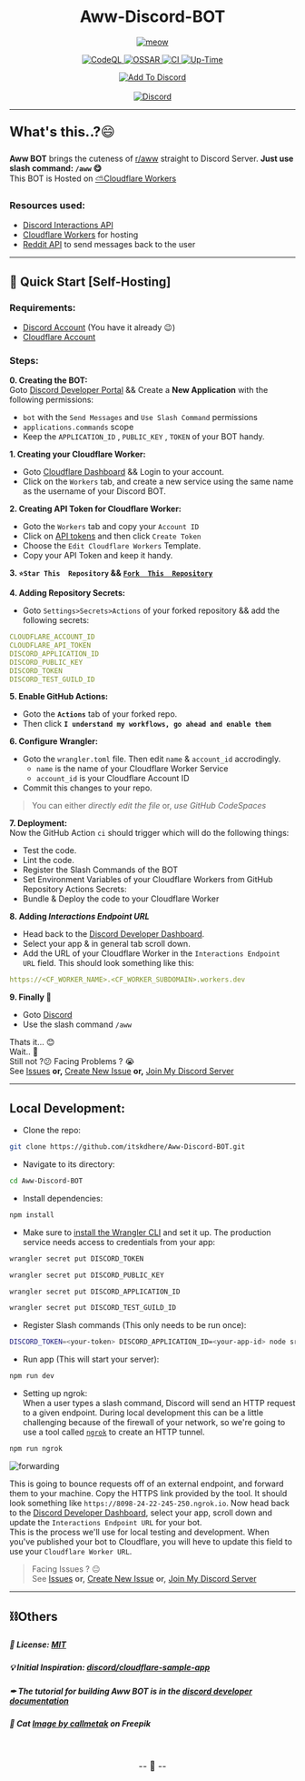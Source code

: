 <h1 align="center">
Aww-Discord-BOT
</h1>

<p align="center">
<a href="https://awwbot.pages.dev" title="Visit WebSite">
<img src="https://awwbot.pages.dev/svg/cute_cat.svg" alt="meow">
</a>
</p>

<p align="center">
<a href="https://github.com/itskdhere/Aww-Discord-BOT/actions/workflows/codeql.yml" title="CodeQL">
<img src="https://github.com/itskdhere/Aww-Discord-BOT/actions/workflows/codeql.yml/badge.svg" alt="CodeQL" >
</a>
<a href="https://github.com/itskdhere/Aww-Discord-BOT/actions/workflows/ossar.yml" title="OSSAR">
<img src="https://github.com/itskdhere/Aww-Discord-BOT/actions/workflows/ossar.yml/badge.svg" alt="OSSAR" >
</a>
<a href="https://github.com/itskdhere/Aww-Discord-BOT/actions/workflows/ci.yaml" title="CI">
<img src="https://github.com/itskdhere/Aww-Discord-BOT/actions/workflows/ci.yaml/badge.svg" alt="CI" >
</a>
<a href="" title="">
<img src="https://img.shields.io/uptimerobot/ratio/7/m793480164-7f48a4946f537990dd03a397?label=Bot%20Uptime" alt="Up-Time" >
</a>
</p>

<p align="center">
<a href="https://awwbot.pages.dev/invite" title="Add Bot To Your Discord Server">
<img alt="Add To Discord" src="https://img.shields.io/badge/Add%20BOT%20To%20Your%20Discord%20Server-EB459E?style=for-the-badge&logoColor=white&logo=discord">
</a>
<br><br>
<a href="https://awwbot.pages.dev/support" title="Join Support Server">
<img alt="Discord" src="https://img.shields.io/discord/917792741054894131?color=%235865F2&label=Discord&logo=discord&logoColor=%23FFFFFF&style=for-the-badge">
</a>
</p>

<!--
[![CodeQL](https://github.com/itskdhere/Aww-Discord-BOT/actions/workflows/codeql.yml/badge.svg)](https://github.com/itskdhere/Aww-Discord-BOT/actions/workflows/codeql.yml)
[![OSSAR](https://github.com/itskdhere/Aww-Discord-BOT/actions/workflows/ossar.yml/badge.svg)](https://github.com/itskdhere/Aww-Discord-BOT/actions/workflows/ossar.yml)
[![ci](https://github.com/itskdhere/Aww-Discord-BOT/actions/workflows/ci.yaml/badge.svg)](https://github.com/itskdhere/Aww-Discord-BOT/actions/workflows/ci.yaml)
![Uptime Robot ratio (7 days)](https://img.shields.io/uptimerobot/ratio/7/m793480164-7f48a4946f537990dd03a397?label=Bot%20Uptime)
-->

---

<font size='5px'>
<p>
<b>What's this..?</b>😄
</p>
</font>

**Aww BOT** brings the cuteness of [r/aww](https://www.reddit.com/r/aww/) straight to Discord Server. **Just use slash command: `/aww` 😋** <br>
This BOT is Hosted on [⛅Cloudflare Workers](https://workers.cloudflare.com/)


<!--
🌐[**Website**](https://awwbot.pages.dev/)
<font size='8px'>
<p style="border: #5865F2 2px solid">
<a href="https://awwbot.pages.dev/invite" style='text-decoration: none'>
<img width='20px' src='https://assets-global.website-files.com/6257adef93867e50d84d30e2/636e0a69f118df70ad7828d4_icon_clyde_blurple_RGB.svg'>
<b>Add BOT To Your Server</b>
</a>
</p>
<p style="border: #5865F2 2px solid">
<a href="#" style='text-decoration: none'>
<img width='17px' src='https://assets-global.website-files.com/6257adef93867e50d84d30e2/636e0a69f118df70ad7828d4_icon_clyde_blurple_RGB.svg'>
<b>Join Support Server</b>
</a>
</p>
</font> 
-->

### Resources used:
- [Discord Interactions API](https://discord.com/developers/docs/interactions/receiving-and-responding)
- [Cloudflare Workers](https://workers.cloudflare.com/) for hosting
- [Reddit API](https://www.reddit.com/dev/api/) to send messages back to the user
---


## 📡 Quick Start [Self-Hosting] 
### **Requirements:**
 - [Discord Account](https://discord.com/) (You have it already 😉)
 - [Cloudflare Account](https://www.cloudflare.com/)

### **Steps:**
**0. Creating the BOT:** <br>
Goto [Discord Developer Portal](https://discord.com/developers/applications) && Create a **New Application** with the following permissions:
- `bot` with the `Send Messages` and `Use Slash Command` permissions
- `applications.commands` scope
- Keep the `APPLICATION_ID` , `PUBLIC_KEY` , `TOKEN` of your BOT handy.

**1. Creating your Cloudflare Worker:** <br>
- Goto [Cloudflare Dashboard](https://dash.cloudflare.com/) && Login to your account. <br>
- Click on the `Workers` tab, and create a new service using the same name as the username of your Discord BOT.

**2. Creating API Token for Cloudflare Worker:**
- Goto the `Workers` tab and copy your `Account ID`
- Click on [API tokens](https://dash.cloudflare.com/profile/api-tokens) and then click `Create Token`
- Choose the `Edit Cloudflare Workers` Template.
- Copy your API Token and keep it handy.


**3. `⭐Star This  Repository` && [`Fork  This  Repository`](https://github.com/itskdhere/Aww-Discord-BOT/fork)** <br>

**4. Adding Repository Secrets:**
- Goto `Settings>Secrets>Actions` of your forked  repository && add the following secrets:
```yaml
CLOUDFLARE_ACCOUNT_ID
CLOUDFLARE_API_TOKEN
DISCORD_APPLICATION_ID
DISCORD_PUBLIC_KEY
DISCORD_TOKEN
DISCORD_TEST_GUILD_ID
```

**5. Enable GitHub Actions:** <br>
- Goto the **`Actions`** tab of your forked repo.
- Then click **`I understand my workflows, go ahead and enable them`**

**6. Configure Wrangler:** <br>
- Goto the `wrangler.toml` file. Then edit `name` & `account_id` accrodingly.
   - `name` is the name of your Cloudflare Worker Service
   - `account_id` is your Cloudflare Account ID
- Commit this changes to your repo. 
> You can either *directly edit the file* or, *use GitHub CodeSpaces*

**7. Deployment:** <br>
Now the GitHub Action `ci` should trigger  which will do the following things:
- Test the code.
- Lint the code.
- Register the Slash Commands of the BOT
- Set Environment Variables of your Cloudflare Workers from GitHub Repository Actions Secrets:
- Bundle & Deploy the code to your Cloudflare Worker

**8. Adding *Interactions Endpoint URL***
- Head back to the [Discord Developer Dashboard](https://discord.com/developers/applications).
- Select your app & in general tab scroll down.
- Add the URL of your Cloudflare Worker in the `Interactions Endpoint URL` field. This should look something like this:
```yml
https://<CF_WORKER_NAME>.<CF_WORKER_SUBDOMAIN>.workers.dev
```

**9. Finally 🎉**
- Goto [Discord](https://discord.com/app)
- Use the slash command `/aww`

Thats it... 😊<br>
Wait.. 🤨 <br>
Still not ?😕 Facing Problems ? 😭<br>
See [Issues](https://github.com/itskdhere/Aww-Discord-BOT/issues) **or,** [Create New Issue](https://github.com/itskdhere/Aww-Discord-BOT/issues/new) **or,** [Join My Discord Server](https://awwbot.pages.dev/support)


---
## Local Development:
- Clone the repo:
```bash
git clone https://github.com/itskdhere/Aww-Discord-BOT.git
```

- Navigate to its directory:
```bash
cd Aww-Discord-BOT
```

- Install dependencies:
```bash
npm install
```

- Make sure to [install the Wrangler CLI](https://developers.cloudflare.com/workers/cli-wrangler/install-update/) and set it up. The production service needs access to credentials from your app:

```bash
wrangler secret put DISCORD_TOKEN
```
```bash
wrangler secret put DISCORD_PUBLIC_KEY
```
```bash
wrangler secret put DISCORD_APPLICATION_ID
```
```bash
wrangler secret put DISCORD_TEST_GUILD_ID
```

- Register Slash commands (This only needs to be run once):
```bash
DISCORD_TOKEN=<your-token> DISCORD_APPLICATION_ID=<your-app-id> node src/register.js
```

- Run app (This will start your server):
```bash
npm run dev
```

- Setting up ngrok: <br>
When a user types a slash command, Discord will send an HTTP request to a given endpoint. During local development this can be a little challenging because of the firewall of your network, so we're going to use a tool called [`ngrok`](https://ngrok.com/) to create an HTTP tunnel.
```bash
npm run ngrok
```

![forwarding](https://user-images.githubusercontent.com/534619/157511497-19c8cef7-c349-40ec-a9d3-4bc0147909b0.png)

This is going to bounce requests off of an external endpoint, and forward them to your machine. Copy the HTTPS link provided by the tool. It should look something like `https://8098-24-22-245-250.ngrok.io`. Now head back to the [Discord Developer Dashboard](https://discord.com/developers/applications), select your app, scroll down and update the `Interactions Endpoint URL` for your bot. <br>
This is the process we'll use for local testing and development. When you've published your bot to Cloudflare, you will heve to update this field to use your `Cloudflare Worker URL`.

> Facing Issues ? 😐<br>
See [Issues](https://github.com/itskdhere/Aww-Discord-BOT/issues) **or,** [Create New Issue](https://github.com/itskdhere/Aww-Discord-BOT/issues/new) **or,** [Join My Discord Server](https://awwbot.pages.dev/support)


---

## ⛓Others
##### 📝 License: [MIT](https://github.com/itskdhere/Aww-Discord-BOT/blob/main/LICENSE)
##### 💡 Initial Inspiration:  [discord/cloudflare-sample-app](https://github.com/discord/cloudflare-sample-app)
##### ✒ The tutorial for building Aww BOT is in the [discord developer documentation](https://discord.com/developers/docs/tutorials/hosting-on-cloudflare-workers)
##### 🎨 Cat <a href="https://www.freepik.com/free-vector/set-vector-cute-cartoonish-cats-isolated-white-background_26373379.htm#query=cat%20svg&position=6&from_view=search&track=sph">Image by callmetak</a> on Freepik

<br>
<font size='3px'>
<p align='center'>
-- 🙂 --
</p>
</font>
